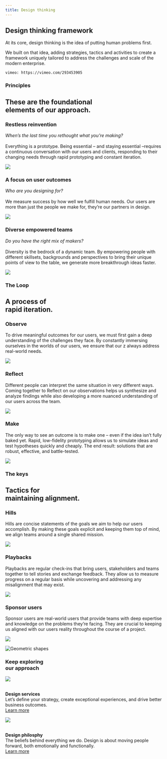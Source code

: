 ```yaml
---
title: Design thinking
---
```


<grid background="gray-20">
<column lg="5">

## **Design thinking framework**

At its core, design thinking is the idea of putting human problems first.

We built on that idea, adding strategies, tactics and activities to create a framework uniquely tailored to address the challenges and scale of the modern enterprise.

</column>
<column lg="9" offset_lg="2">

`vimeo: https://vimeo.com/293453905`

</column>
</grid>
<grid background="gray-10">
<column lg="4">

### Principles

</column>
<column lg="12">

<h2>These are the foundational<br>elements of our approach.</h2>

</column>
<column lg="4" offset_lg="4">

### Restless reinvention

_When’s the last time you rethought what you’re making?_ <br><br>Everything is a prototype. Being essential – and staying essential –requires a continuous conversation with our users and clients, responding to their changing needs through rapid prototyping and constant iteration.

![](images/think.svg)

</column>
<column lg="4">

### A focus on user outcomes

_Who are you designing for?_ <br><br>We measure success by how well we fulfill human needs. Our users are more than just the people we make for, they’re our partners in design.

![](images/think_3circles.svg)

</column>
<column lg="4">

### Diverse empowered teams

_Do you have the right mix of makers?_ <br><br>Diversity is the bedrock of a dynamic team. By empowering people with different skillsets, backgrounds and perspectives to bring their unique points of view to the table, we generate more breakthrough ideas faster.

![](images/think_circle.svg)

</column>
</grid>
<grid background="white">
<column lg="4">

### The Loop

</column>
<column lg="12">

<h2>A process of<br>rapid iteration.</h2>

</column>
<column lg="4" offset_lg="4">

### Observe

To drive meaningful outcomes for our users, we must first gain a deep understanding of the challenges they face. By constantly immersing ourselves in the worlds of our users, we ensure that our z always address real-world needs.

![](images/think.svg)

</column>
<column lg="4">

### Reflect

Different people can interpret the same situation in very different ways. Coming together to Reflect on our observations helps us synthesize and analyze findings while also developing a more nuanced understanding of our users across the team.

![](images/think_3circles.svg)

</column>
<column lg="4">

### Make

The only way to see an outcome is to make one – even if the idea isn’t fully baked yet. Rapid, low-fidelity prototyping allows us to simulate ideas and test hypotheses quickly and cheaply. The end result: solutions that are robust, effective, and battle-tested.

![](images/think_circle.svg)

</column>
</grid>
<grid background="gray-10">
<column lg="4">

### The keys

</column>
<column lg="12">

<h2>Tactics for<br>maintaining alignment.</h2>

</column>
<column lg="4" offset_lg="4">

### Hills

Hills are concise statements of
the goals we aim to help our users accomplish. By making these goals explicit and keeping them top of mind, we align teams around a single shared mission.

![](images/think.svg)

</column>
<column lg="4">

### Playbacks

Playbacks are regular check-ins that bring users, stakeholders and teams together to tell stories and exchange feedback. They allow us to measure progress on a regular basis while uncovering and addressing any misalignment that may exist.

![](images/think_3circles.svg)

</column>
<column lg="4">

### Sponsor users

Sponsor users are real-world users that provide teams with deep expertise and knowledge on the problems they’re facing. They are crucial to keeping us aligned with our users reality throughout the course of a project.

![](images/think_circle.svg)

</column>
</grid>

<tile
  size="md"
  background="#C5DEFF"
  title="Explore how you and your business can take advantage of our entire platform."
  name="Enterprise Design Thinking">
  <img src="images/Image_2.png" alt="Geometric shapes"/>
</tile>

<grid background="gray-10">
<column lg="8">

<h3>Keep exploring<br>our approach</h3>

</column>
<column lg="4">

![](images/Image_3.png)
<p size="sm"><strong><br>Design services</strong><br>
Let’s define your strategy, create exceptional experiences, and drive better business outcomes.<br><a href="/approach/design-services">Learn more</a></p>

</column>
<column lg="4">

![](images/Image_4.png)
<p size="sm"><strong><br>Design philosphy</strong><br>
The beliefs behind everything we do. Design is about moving people forward, both emotionally and functionally.<br><a href="/approach/design-philosophy">Learn more</a></p>

</column>
</grid>

